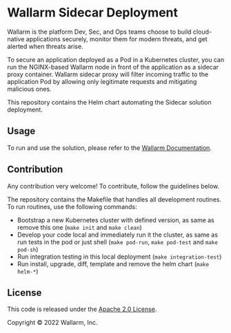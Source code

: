 # Wallarm Sidecar Deployment

Wallarm is the platform Dev, Sec, and Ops teams choose to build cloud-native applications securely, monitor them for modern threats, and get alerted when threats arise.

To secure an application deployed as a Pod in a Kubernetes cluster, you can run the NGINX-based Wallarm node in front of the application as a sidecar proxy container. Wallarm sidecar proxy will filter incoming traffic to the application Pod by allowing only legitimate requests and mitigating malicious ones.

This repository contains the Helm chart automating the Sidecar solution deployment.

## Usage

To run and use the solution, please refer to the [Wallarm Documentation](https://docs.wallarm.com/waf-installation/kubernetes/sidecar-proxy/deployment/).

## Contribution

Any contribution very welcome! To contribute, follow the guidelines below.

The repository contains the Makefile that handles all development routines. To run routines, use the following commands:

- Bootstrap a new Kubernetes cluster with defined version, as same as remove this one (`make init` and `make clean`)
- Develop your code local and immediately run it the cluster, as same as run tests in the pod or just shell (`make pod-run`, `make pod-test` and `make pod-sh`)
- Run integration testing in this local deployment (`make integration-test`)
- Run install, upgrade, diff, template and remove the helm chart (`make helm-*`)

## License

This code is released under the [Apache 2.0 License](https://github.com/wallarm/sidecar/tree/main/LICENSE).

Copyright &copy; 2022 Wallarm, Inc.
